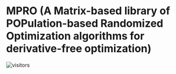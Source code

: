 # MPRO (A Matrix-based library of POPulation-based Randomized Optimization algorithms for derivative-free optimization)

![visitors](https://visitor-badge.laobi.icu/badge?page_id=Evolutionary-Intelligence.MPRO)
